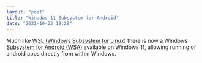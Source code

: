 ```yaml
---
layout: "post"
title: "Winodws 11 Subsystem for Android"
date: "2021-10-23 19:29"
---
```

Much like [WSL (Windows Subsystem for Linux)](https://docs.microsoft.com/en-us/windows/wsl/about) there is now a Windows [Subsystem for Android (WSA)](https://docs.microsoft.com/en-us/windows/android/wsa/) available on Windows 11, allowing running of android apps directly from within Windows.